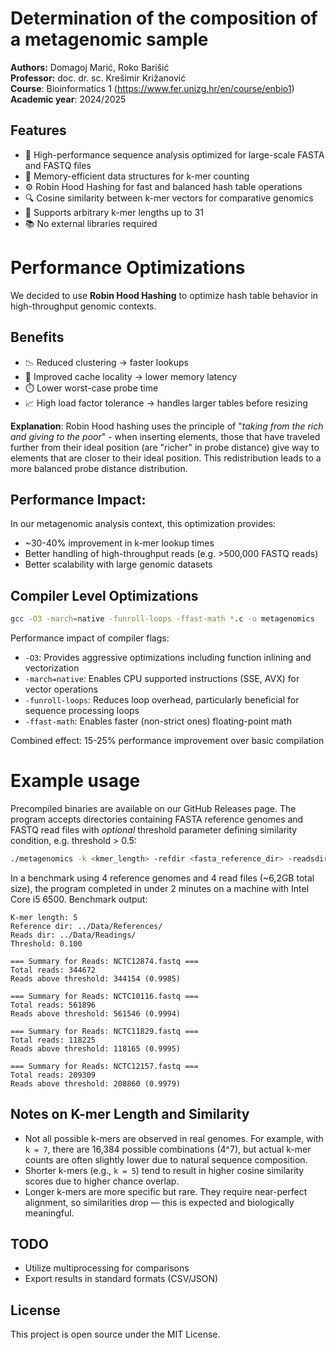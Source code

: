 # Determination of the composition of a metagenomic sample

**Authors:** Domagoj Marić, Roko Barišić  
**Professor:** doc. dr. sc. Krešimir Križanović  
**Course**: Bioinformatics 1 (https://www.fer.unizg.hr/en/course/enbio1)  
**Academic year**: 2024/2025

## Features

- 🚀 High-performance sequence analysis optimized for large-scale FASTA and FASTQ files
- 🧠 Memory-efficient data structures for k-mer counting
- ⚙️ Robin Hood Hashing for fast and balanced hash table operations
- 🔍 Cosine similarity between k-mer vectors for comparative genomics
- 🧬 Supports arbitrary k-mer lengths up to 31
- 📚 No external libraries required


# Performance Optimizations

We decided to use **Robin Hood Hashing** to optimize hash table behavior in 
high-throughput genomic contexts.

## Benefits

- 📉 Reduced clustering → faster lookups
- 🧠 Improved cache locality → lower memory latency
- ⏱️ Lower worst-case probe time
- 📈 High load factor tolerance → handles larger tables before resizing

**Explanation**: Robin Hood hashing uses the principle of "*taking from the rich and giving to the poor*" - when inserting elements, those that have traveled further from their ideal position (are "richer" in probe distance) give way to elements that are closer to their ideal position. This redistribution leads to a more balanced probe distance distribution.

## Performance Impact:
In our metagenomic analysis context, this optimization provides:

- ~30-40% improvement in k-mer lookup times
- Better handling of high-throughput reads (e.g. >500,000 FASTQ reads)
- Better scalability with large genomic datasets

## Compiler Level Optimizations

``` bash
gcc -O3 -march=native -funroll-loops -ffast-math *.c -o metagenomics
```

Performance impact of compiler flags:

- `-O3`: Provides aggressive optimizations including function inlining and vectorization
- `-march=native`: Enables CPU supported instructions (SSE, AVX) for vector operations
- `-funroll-loops`: Reduces loop overhead, particularly beneficial for sequence processing loops
- `-ffast-math`: Enables faster (non-strict ones) floating-point math

Combined effect: 15-25% performance improvement over basic compilation

# Example usage

Precompiled binaries are available on our GitHub Releases page.
The program accepts directories containing FASTA reference genomes and FASTQ read files
with *optional* threshold parameter defining similarity condition, e.g. threshold  > 0.5:

```bash
./metagenomics -k <kmer_length> -refdir <fasta_reference_dir> -readsdir <fastq_reads_dir> [-t <threshold>]
```

In a benchmark using 4 reference genomes and 4 read files (~6,2GB total size), the
program completed in under 2 minutes on a machine with Intel Core i5 6500. Benchmark output:

```
K-mer length: 5
Reference dir: ../Data/References/
Reads dir: ../Data/Readings/
Threshold: 0.100

=== Summary for Reads: NCTC12874.fastq ===
Total reads: 344672
Reads above threshold: 344154 (0.9985)

=== Summary for Reads: NCTC10116.fastq ===
Total reads: 561896
Reads above threshold: 561546 (0.9994)

=== Summary for Reads: NCTC11829.fastq ===
Total reads: 118225
Reads above threshold: 118165 (0.9995)

=== Summary for Reads: NCTC12157.fastq ===
Total reads: 209309
Reads above threshold: 208860 (0.9979)
```

## Notes on K-mer Length and Similarity

- Not all possible k-mers are observed in real genomes. For example, with `k = 7`, there are 16,384 possible
combinations (4^7), but actual k-mer counts are often slightly lower due to natural sequence composition.
- Shorter k-mers (e.g., `k = 5`) tend to result in higher cosine similarity scores due to higher chance overlap.
- Longer k-mers are more specific but rare. They require near-perfect alignment, so similarities drop — this
is expected and biologically meaningful.

## TODO
- Utilize multiprocessing for comparisons
- Export results in standard formats (CSV/JSON)

## License
This project is open source under the MIT License.
